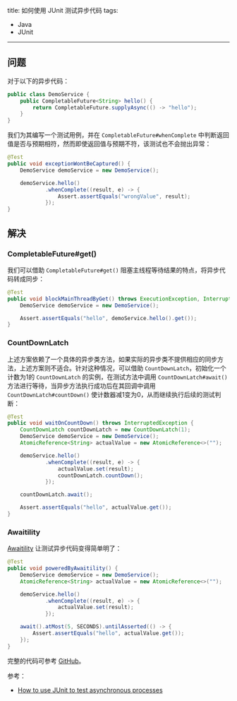 title: 如何使用 JUnit 测试异步代码
tags:
- Java
- JUnit
---

## 问题
对于以下的异步代码：

```java
public class DemoService {
    public CompletableFuture<String> hello() {
        return CompletableFuture.supplyAsync(() -> "hello");
    }
}
```

我们为其编写一个测试用例，并在 `CompletableFuture#whenComplete` 中判断返回值是否与预期相符，然而即使返回值与预期不符，该测试也不会抛出异常：

```java
@Test
public void exceptionWontBeCaptured() {
    DemoService demoService = new DemoService();

    demoService.hello()
            .whenComplete((result, e) -> {
                Assert.assertEquals("wrongValue", result);
            });
}
```

## 解决
### CompletableFuture#get()
我们可以借助 `CompletableFuture#get()` 阻塞主线程等待结果的特点，将异步代码转成同步：

```java
@Test
public void blockMainThreadByGet() throws ExecutionException, InterruptedException {
    DemoService demoService = new DemoService();

    Assert.assertEquals("hello", demoService.hello().get());
}
```

### CountDownLatch
上述方案依赖了一个具体的异步类方法，如果实际的异步类不提供相应的同步方法，上述方案则不适合。针对这种情况，可以借助 `CountDownLatch`，初始化一个计数为1的 `CountDownLatch` 的实例，在测试方法中调用 `CountDownLatch#await()` 方法进行等待，当异步方法执行成功后在其回调中调用 `CountDownLatch#countDown()` 使计数器减1变为0，从而继续执行后续的测试判断：

```java
@Test
public void waitOnCountDown() throws InterruptedException {
    CountDownLatch countDownLatch = new CountDownLatch(1);
    DemoService demoService = new DemoService();
    AtomicReference<String> actualValue = new AtomicReference<>("");

    demoService.hello()
            .whenComplete((result, e) -> {
                actualValue.set(result);
                countDownLatch.countDown();
            });

    countDownLatch.await();

    Assert.assertEquals("hello", actualValue.get());
}
```

### Awaitility
[Awaitility](https://github.com/awaitility/awaitility) 让测试异步代码变得简单明了：

```java
@Test
public void poweredByAwaitility() {
    DemoService demoService = new DemoService();
    AtomicReference<String> actualValue = new AtomicReference<>("");

    demoService.hello()
            .whenComplete((result, e) -> {
                actualValue.set(result);
            });

    await().atMost(5, SECONDS).untilAsserted(() -> {
        Assert.assertEquals("hello", actualValue.get());
    });
}
```

完整的代码可参考 [GitHub](https://github.com/Frederick-S/test-async-code-with-junit-demo)。

参考：

- [How to use JUnit to test asynchronous processes](https://stackoverflow.com/questions/631598/how-to-use-junit-to-test-asynchronous-processes)
